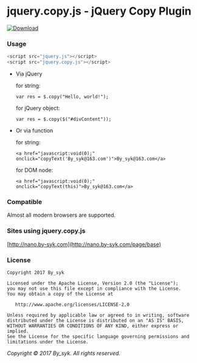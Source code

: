 # jquery.copy.js - jQuery Copy Plugin

[![Download](https://img.shields.io/badge/Download-jquery.copy.js-brightgreen.svg)](https://github.com/by-syk/jquery-copy/raw/master/jquery.copy.js)


### Usage

```javascript
<script src="jquery.js"></script>
<script src="jquery.copy.js"></script>
```

+ Via jQuery
  
  for string:

  ```
  var res = $.copy("Hello, world!");
  ```

  for jQuery object:

  ```
  var res = $.copy($("#divContent"));
  ```

+ Or via function

  for string:

  ```
  <a href="javascript:void(0);" onclick="copyText('By_syk@163.com')">By_syk@163.com</a>
  ```

  for DOM node:

  ```
  <a href="javascript:void(0);" onclick="copyText(this)">By_syk@163.com</a>
  ```


### Compatible

Almost all modern browsers are supported.


### Sites using jquery.copy.js

[http://nano.by-syk.com](http://nano.by-syk.com/page/base)


### License

    Copyright 2017 By_syk

    Licensed under the Apache License, Version 2.0 (the "License");
    you may not use this file except in compliance with the License.
    You may obtain a copy of the License at

       http://www.apache.org/licenses/LICENSE-2.0

    Unless required by applicable law or agreed to in writing, software
    distributed under the License is distributed on an "AS IS" BASIS,
    WITHOUT WARRANTIES OR CONDITIONS OF ANY KIND, either express or implied.
    See the License for the specific language governing permissions and
    limitations under the License.


*Copyright &#169; 2017 By_syk. All rights reserved.*
